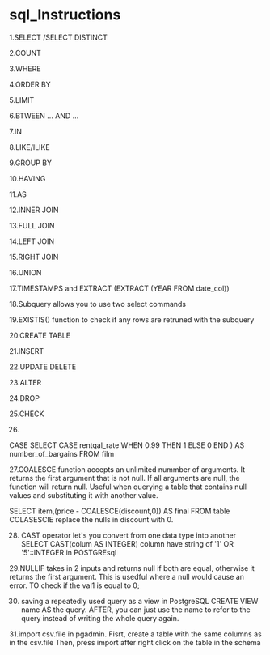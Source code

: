 # sql_Instructions
1.SELECT /SELECT DISTINCT

2.COUNT

3.WHERE

4.ORDER BY

5.LIMIT

6.BTWEEN ... AND ...

7.IN

8.LIKE/ILIKE

9.GROUP BY

10.HAVING

11.AS

12.INNER JOIN

13.FULL JOIN

14.LEFT JOIN

15.RIGHT JOIN

16.UNION

17.TIMESTAMPS and EXTRACT (EXTRACT (YEAR FROM date_col))

18.Subquery allows you to use two select commands

19.EXISTIS() function to check if any rows are retruned with the subquery

20.CREATE TABLE 

21.INSERT

22.UPDATE DELETE

23.ALTER

24.DROP

25.CHECK

26.
CASE
SELECT
CASE rentqal_rate
  WHEN 0.99 THEN 1
  ELSE 0
END ) AS number_of_bargains
FROM film

27.COALESCE function accepts an unlimited nummber of arguments. It returns the first argument that is not null. If all arguments are null, the function will return null. Useful when querying a table that contains null values and substituting it with another value.

SELECT item,(price - COALESCE(discount,0)) AS final FROM table  COLASESCIE replace the nulls in discount with 0.

28. CAST operator let's you convert from one data type into another
SELECT CAST(colum AS INTEGER) column have string of '1'
OR '5'::INTEGER in POSTGREsql

29.NULLIF
takes in 2 inputs and returns null if both are equal, otherwise it returns the first argument.
This is usedful where a null would cause an error. TO check if the val1 is equal to 0;

30. saving a repeatedly used query as a view in PostgreSQL
CREATE VIEW name AS the query.
AFTER, you can just use the name to refer to the query instead of writing the whole query again.

31.import csv.file in pgadmin.
Fisrt, create a table with the same columns as in the csv.file
Then, press import after right click on the table in the schema 
